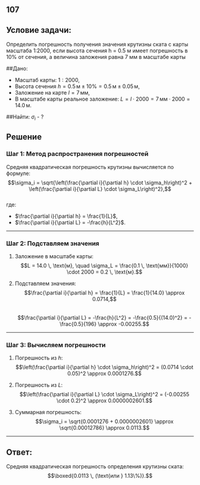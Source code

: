 ## 107

## Условие задачи:
Определить погрешность получения значения крутизны ската с карты масштаба 1:2000, если высота сечения h = 0.5 м имеет погрешность в 10% от сечения, а величина заложения равна 7 мм в масштабе карты

##Дано:  
- Масштаб карты: $1:2000$,  
- Высота сечения $h = 0.5 \, \text{м} \pm 10\% = 0.5 \, \text{м} \pm 0.05 \, \text{м}$,  
- Заложение на карте $l = 7 \, \text{мм}$,  
- В масштабе карты реальное заложение: $L = l \cdot 2000 = 7 \, \text{мм} \cdot 2000 = 14.0 \, \text{м}$.  

##Найти: 
$\sigma_i$ - ?

## Решение

### Шаг 1: Метод распространения погрешностей

Средняя квадратическая погрешность крутизны вычисляется по формуле:  
$$\sigma_i = \sqrt{\left(\frac{\partial i}{\partial h} \cdot \sigma_h\right)^2 + \left(\frac{\partial i}{\partial L} \cdot \sigma_L\right)^2},$$  
где:  
- $\frac{\partial i}{\partial h} = \frac{1}{L}$,  
- $\frac{\partial i}{\partial L} = -\frac{h}{L^2}$.

---

### Шаг 2: Подставляем значения

1. Заложение в масштабе карты:  
$$L = 14.0 \, \text{м}, \quad \sigma_L = \frac{0.1 \, \text{мм}}{1000} \cdot 2000 = 0.2 \, \text{м}.$$  

2. Подставляем значения:  
   $$\frac{\partial i}{\partial h} = \frac{1}{L} = \frac{1}{14.0} \approx 0.0714,$$  
   $$\frac{\partial i}{\partial L} = -\frac{h}{L^2} = -\frac{0.5}{(14.0)^2} = -\frac{0.5}{196} \approx -0.00255.$$  

---

### Шаг 3: Вычисляем погрешности

1. Погрешность из $h$:  
$$\left(\frac{\partial i}{\partial h} \cdot \sigma_h\right)^2 = (0.0714 \cdot 0.05)^2 \approx 0.0001276.$$  

2. Погрешность из $L$:  
$$\left(\frac{\partial i}{\partial L} \cdot \sigma_L\right)^2 = (-0.00255 \cdot 0.2)^2 \approx 0.0000002601.$$  

3. Суммарная погрешность:  
$$\sigma_i = \sqrt{0.0001276 + 0.0000002601} \approx \sqrt{0.00012786} \approx 0.0113.$$  

---

## Ответ:
Средняя квадратическая погрешность определения крутизны ската:  
$$\boxed{0.0113 \, (\text{или } 1.13\%)}.$$
